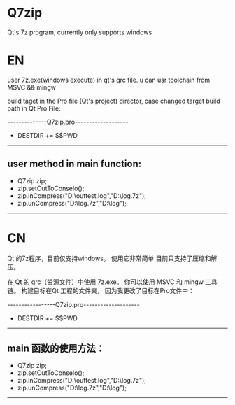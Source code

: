 # Q7zip

Qt's 7z program, currently only supports windows


 # EN
 
 user 7z.exe(windows execute) in qt's qrc file.
 u can usr toolchain from MSVC && mingw
  
 build taget in the Pro file (Qt's project) director,
 case changed target build path in Qt Pro File:
 
 --------------Q7zip.pro-------------------
 
 * DESTDIR += $$PWD
 ------------------------------------------
 
 user method in main function:
 ---------------------------------------------
 * Q7zip zip;
 * zip.setOutToConselo();
 * zip.inCompress("D:\\outtest.log","D:\\log.7z");
 * zip.unCompress("D:\\log.7z","D:\\log");
 --------------------------------------------
 
 
 
 
 

 # CN
 
 Qt 的7z程序，目前仅支持windows。
 使用它非常简单 目前只支持了压缩和解压。
 
 在 Qt 的 qrc（资源文件）中使用 7z.exe。
 你可以使用 MSVC 和 mingw 工具链。
 构建目标在Qt 工程的文件夹，
 因为我更改了目标在Pro文件中：
 
 -----------------Q7zip.pro--------------------
 
 * DESTDIR += $$PWD
 ----------------------------------------------
 
 
 main 函数的使用方法：
 ----------------------------------------------
 * Q7zip zip;
 * zip.setOutToConselo();
 * zip.inCompress("D:\\outtest.log","D:\\log.7z");
 * zip.unCompress("D:\\log.7z","D:\\log");
 ----------------------------------------------
 
 
